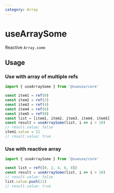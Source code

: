 ```yaml
---
category: Array
---
```


# useArraySome

Reactive `Array.some`

## Usage

### Use with array of multiple refs

```ts
import { useArraySome } from '@vueuse/core'

const item1 = ref(0)
const item2 = ref(2)
const item3 = ref(4)
const item4 = ref(6)
const item5 = ref(8)
const list = [item1, item2, item3, item4, item5]
const result = useArraySome(list, i => i > 10)
// result.value: false
item1.value = 11
// result.value: true
```

### Use with reactive array

```ts
import { useArraySome } from '@vueuse/core'

const list = ref([0, 2, 4, 6, 8])
const result = useArraySome(list, i => i > 10)
// result.value: false
list.value.push(11)
// result.value: true
```

